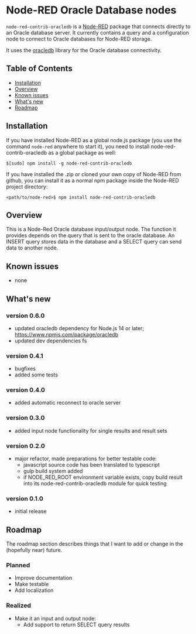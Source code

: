 Node-RED Oracle Database nodes
====================================


`node-red-contrib-oracledb` is a [Node-RED](http://nodered.org/docs/creating-nodes/packaging.html) package that connects directly to an Oracle database server. It currently contains a query and a configuration node to connect to Oracle databases for Node-RED storage.

It uses the [oracledb](https://www.npmjs.com/package/oracledb) library for the Oracle database connectivity.


## Table of Contents
- [Installation](#installation)
- [Overview](#overview)
- [Known issues](#knownissues)
- [What's new](#whatsnew)
- [Roadmap](#roadmap)


## Installation     <a name="installation"></a>

If you have installed Node-RED as a global node.js package (you use the command `node-red` anywhere to start it), you need to install
node-red-contrib-oracledb as a global package as well:

```
$[sudo] npm install -g node-red-contrib-oracledb
```

If you have installed the .zip or cloned your own copy of Node-RED from github, you can install it as a normal npm package inside the Node-RED project directory:

```
<path/to/node-red>$ npm install node-red-contrib-oracledb
```

## Overview     <a name="overview"></a>

This is a Node-Red Oracle database input/output node. The function it provides depends on the query that is sent to the oracle database. An INSERT query stores data in the database and a SELECT query can send data to another node.


## Known issues     <a name="knownissues"></a>

- none


## What's new     <a name="whatsnew"></a>

### version 0.6.0
- updated oracledb dependency for Node.js 14 or later; https://www.npmjs.com/package/oracledb
- updated dev dependencies
fs
### version 0.4.1
- bugfixes
- added some tests

### version 0.4.0
- added automatic reconnect to oracle server

### version 0.3.0
- added input node functionality for single results and result sets

### version 0.2.0
- major refactor, made preparations for better testable code:
  - javascript source code has been translated to typescript
  - gulp build system added
  - if NODE_RED_ROOT environment variable exists, copy build result into its node-red-contrib-oracledb module for quick testing

### version 0.1.0
- initial release


## Roadmap     <a name="roadmap"></a>

The roadmap section describes things that I want to add or change in the (hopefully near) future.

### Planned
- Improve documentation
- Make testable
- Add localization

### Realized
- Make it an input and output node:
  - Add support to return SELECT query results
